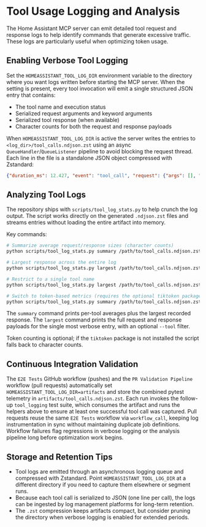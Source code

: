 # Tool Usage Logging and Analysis

The Home Assistant MCP server can emit detailed tool request and response logs to
help identify commands that generate excessive traffic. These logs are
particularly useful when optimizing token usage.

## Enabling Verbose Tool Logging

Set the `HOMEASSISTANT_TOOL_LOG_DIR` environment variable to the directory where
you want logs written before starting the MCP server. When the setting is
present, every tool invocation will emit a
single structured JSON entry that contains:

- The tool name and execution status
- Serialized request arguments and keyword arguments
- Serialized tool response (when available)
- Character counts for both the request and response payloads

When `HOMEASSISTANT_TOOL_LOG_DIR` is active the server writes the entries to
`<log_dir>/tool_calls.ndjson.zst` using an
async `QueueHandler`/`QueueListener` pipeline to avoid blocking the request
thread. Each line in the file is a standalone JSON object compressed with
Zstandard:

```json
{"duration_ms": 12.427, "event": "tool_call", "request": {"args": [], "kwargs": {"domain": "light", "service": "turn_on"}}, "request_characters": 97, "response": {"content": [{"type": "text", "text": "done"}]}, "response_characters": 63, "status": "success", "tool": "ha_call_service"}
```

## Analyzing Tool Logs

The repository ships with `scripts/tool_log_stats.py` to help crunch the log
output. The script works directly on the generated `.ndjson.zst` files and
streams entries without loading the entire artifact into memory.

Key commands:

```bash
# Summarize average request/response sizes (character counts)
python scripts/tool_log_stats.py summary /path/to/tool_calls.ndjson.zst

# Largest response across the entire log
python scripts/tool_log_stats.py largest /path/to/tool_calls.ndjson.zst

# Restrict to a single tool name
python scripts/tool_log_stats.py largest /path/to/tool_calls.ndjson.zst --tool ha_call_service

# Switch to token-based metrics (requires the optional tiktoken package)
python scripts/tool_log_stats.py summary /path/to/tool_calls.ndjson.zst --tokens --encoding cl100k_base
```

The `summary` command prints per-tool averages plus the largest recorded
response. The `largest` command prints the full request and response payloads
for the single most verbose entry, with an optional `--tool` filter.

Token counting is optional; if the `tiktoken` package is not installed the
script falls back to character counts.

## Continuous Integration Validation

The `E2E Tests` GitHub workflow (pushes) and the `PR Validation Pipeline`
workflow (pull requests) automatically set `HOMEASSISTANT_TOOL_LOG_DIR=artifacts`
and store the combined pytest telemetry in `artifacts/tool_calls.ndjson.zst`. Each
run invokes the follow-up `tool_logging` test suite, which consumes the
artifact and runs the helpers above to ensure at least one successful tool call
was captured.
Pull requests reuse the same `E2E Tests` workflow via `workflow_call`, keeping
log instrumentation in sync without maintaining duplicate job definitions.
Workflow failures flag regressions in verbose logging or the analysis pipeline
long before optimization work begins.

## Storage and Retention Tips

- Tool logs are emitted through an asynchronous logging queue and compressed
  with Zstandard. Point `HOMEASSISTANT_TOOL_LOG_DIR` at a different directory if
  you need to capture them elsewhere or segment runs.
- Because each tool call is serialized to JSON (one line per call), the logs can
  be ingested by log management platforms for long-term retention.
- The `.zst` compression keeps artifacts compact, but consider pruning the
  directory when verbose logging is enabled for extended periods.

